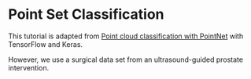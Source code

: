 # Point Set Classification

This tutorial is adapted from [Point cloud classification with PointNet](https://keras.io/examples/vision/pointnet/) with TensorFlow and Keras.

However, we use a surgical data set from an ultrasound-guided prostate intervention.
